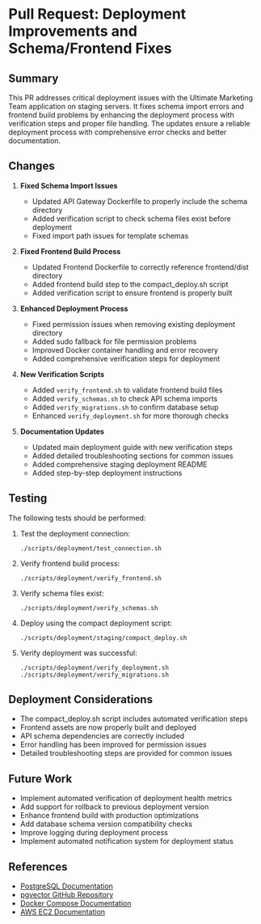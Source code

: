 # Pull Request: Deployment Improvements and Schema/Frontend Fixes

## Summary

This PR addresses critical deployment issues with the Ultimate Marketing Team application on staging servers. It fixes schema import errors and frontend build problems by enhancing the deployment process with verification steps and proper file handling. The updates ensure a reliable deployment process with comprehensive error checks and better documentation.

## Changes

1. **Fixed Schema Import Issues**
   - Updated API Gateway Dockerfile to properly include the schema directory
   - Added verification script to check schema files exist before deployment
   - Fixed import path issues for template schemas

2. **Fixed Frontend Build Process**
   - Updated Frontend Dockerfile to correctly reference frontend/dist directory
   - Added frontend build step to the compact_deploy.sh script
   - Added verification script to ensure frontend is properly built

3. **Enhanced Deployment Process**
   - Fixed permission issues when removing existing deployment directory
   - Added sudo fallback for file permission problems
   - Improved Docker container handling and error recovery
   - Added comprehensive verification steps for deployment

4. **New Verification Scripts**
   - Added `verify_frontend.sh` to validate frontend build files
   - Added `verify_schemas.sh` to check API schema imports
   - Added `verify_migrations.sh` to confirm database setup
   - Enhanced `verify_deployment.sh` for more thorough checks

5. **Documentation Updates**
   - Updated main deployment guide with new verification steps
   - Added detailed troubleshooting sections for common issues
   - Added comprehensive staging deployment README
   - Added step-by-step deployment instructions

## Testing

The following tests should be performed:

1. Test the deployment connection:
   ```
   ./scripts/deployment/test_connection.sh
   ```

2. Verify frontend build process:
   ```
   ./scripts/deployment/verify_frontend.sh
   ```

3. Verify schema files exist:
   ```
   ./scripts/deployment/verify_schemas.sh
   ```

4. Deploy using the compact deployment script:
   ```
   ./scripts/deployment/staging/compact_deploy.sh
   ```

5. Verify deployment was successful:
   ```
   ./scripts/deployment/verify_deployment.sh
   ./scripts/deployment/verify_migrations.sh
   ```

## Deployment Considerations

- The compact_deploy.sh script includes automated verification steps
- Frontend assets are now properly built and deployed
- API schema dependencies are correctly included
- Error handling has been improved for permission issues
- Detailed troubleshooting steps are provided for common issues

## Future Work

- Implement automated verification of deployment health metrics
- Add support for rollback to previous deployment version
- Enhance frontend build with production optimizations
- Add database schema version compatibility checks
- Improve logging during deployment process
- Implement automated notification system for deployment status

## References

- [PostgreSQL Documentation](https://www.postgresql.org/docs/)
- [pgvector GitHub Repository](https://github.com/pgvector/pgvector)
- [Docker Compose Documentation](https://docs.docker.com/compose/)
- [AWS EC2 Documentation](https://docs.aws.amazon.com/ec2/)